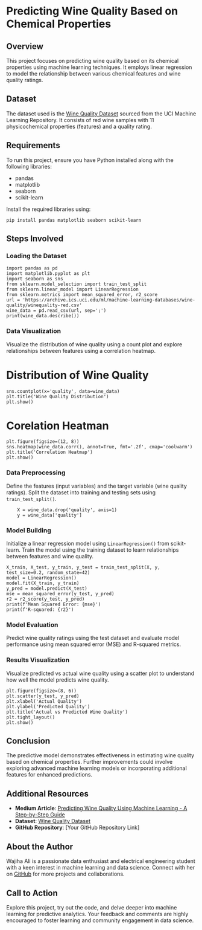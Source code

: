 # Predicting Wine Quality Based on Chemical Properties

## Overview
This project focuses on predicting wine quality based on its chemical properties using machine learning techniques. It employs linear regression to model the relationship between various chemical features and wine quality ratings.

## Dataset
The dataset used is the [Wine Quality Dataset](https://archive.ics.uci.edu/ml/machine-learning-databases/wine-quality/winequality-red.csv) sourced from the UCI Machine Learning Repository. It consists of red wine samples with 11 physicochemical properties (features) and a quality rating.

## Requirements
To run this project, ensure you have Python installed along with the following libraries:
- pandas
- matplotlib
- seaborn
- scikit-learn

Install the required libraries using:

    pip install pandas matplotlib seaborn scikit-learn


## Steps Involved
### Loading the Dataset
    import pandas as pd
    import matplotlib.pyplot as plt
    import seaborn as sns
    from sklearn.model_selection import train_test_split
    from sklearn.linear_model import LinearRegression
    from sklearn.metrics import mean_squared_error, r2_score
    url = 'https://archive.ics.uci.edu/ml/machine-learning-databases/wine-quality/winequality-red.csv'
    wine_data = pd.read_csv(url, sep=';')
    print(wine_data.describe())

### Data Visualization
Visualize the distribution of wine quality using a count plot and explore relationships between features using a correlation heatmap.

# Distribution of Wine Quality

    sns.countplot(x='quality', data=wine_data)
    plt.title('Wine Quality Distribution')
    plt.show()

# Corelation Heatman

    plt.figure(figsize=(12, 8))
    sns.heatmap(wine_data.corr(), annot=True, fmt='.2f', cmap='coolwarm')
    plt.title('Correlation Heatmap')    
    plt.show()

### Data Preprocessing
Define the features (input variables) and the target variable (wine quality ratings). Split the dataset into training and testing sets using `train_test_split()`.
    
        X = wine_data.drop('quality', axis=1)
        y = wine_data['quality']
  
    
### Model Building
Initialize a linear regression model using `LinearRegression()` from scikit-learn. Train the model using the training dataset to learn relationships between features and wine quality.
    

    X_train, X_test, y_train, y_test = train_test_split(X, y, test_size=0.2, random_state=42)
    model = LinearRegression()
    model.fit(X_train, y_train)
    y_pred = model.predict(X_test)
    mse = mean_squared_error(y_test, y_pred)
    r2 = r2_score(y_test, y_pred)
    print(f'Mean Squared Error: {mse}')
    print(f'R-squared: {r2}')


### Model Evaluation
Predict wine quality ratings using the test dataset and evaluate model performance using mean squared error (MSE) and R-squared metrics.

### Results Visualization
Visualize predicted vs actual wine quality using a scatter plot to understand how well the model predicts wine quality.
    
    plt.figure(figsize=(8, 6))
    plt.scatter(y_test, y_pred)
    plt.xlabel('Actual Quality')
    plt.ylabel('Predicted Quality')
    plt.title('Actual vs Predicted Wine Quality')
    plt.tight_layout()
    plt.show()


## Conclusion
The predictive model demonstrates effectiveness in estimating wine quality based on chemical properties. Further improvements could involve exploring advanced machine learning models or incorporating additional features for enhanced predictions.

## Additional Resources

- **Medium Article**: [Predicting Wine Quality Using Machine Learning - A Step-by-Step Guide](https://medium.com/@neurocybex/predicting-wine-quality-using-machine-learning-a-step-by-step-guide-aca994bbc128)
- **Dataset**: [Wine Quality Dataset](https://archive.ics.uci.edu/ml/machine-learning-databases/wine-quality/winequality-red.csv)
- **GitHub Repository**: [Your GitHub Repository Link]

## About the Author
Wajiha Ali is a passionate data enthusiast and electrical engineering student with a keen interest in machine learning and data science. Connect with her on [GitHub](https://github.com/WAJIHAALI1070) for more projects and collaborations.


## Call to Action
Explore this project, try out the code, and delve deeper into machine learning for predictive analytics. Your feedback and comments are highly encouraged to foster learning and community engagement in data science.

